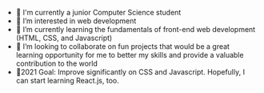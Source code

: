 - 🎒 I'm currently a junior Computer Science student
- 👀 I’m interested in web development
- 🌱 I’m currently learning the fundamentals of front-end web development (HTML, CSS, and Javascript)
- 💞️ I’m looking to collaborate on fun projects that would be a great learning opportunity for me to better my skills and provide a valuable contribution to the world
- 💛2021 Goal: Improve significantly on CSS and Javascript. Hopefully, I can start learning React.js, too.

